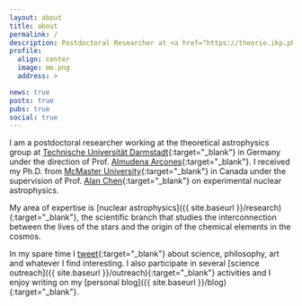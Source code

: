 ```yaml
---
layout: about
title: about
permalink: /
description: Postdoctoral Researcher at <a href="https://theorie.ikp.physik.tu-darmstadt.de/astro/home.php" target="_blank">TU Darmstadt</a>
profile:
  align: center
  image: me.png
  address: >

news: true
posts: true
pubs: true
social: true
---
```



I am a postdoctoral researcher working at the theoretical astrophysics group at
[Technische Universität Darmstadt](https://theorie.ikp.physik.tu-darmstadt.de/astro/home.php){:target="\_blank"}
in Germany under the direction of Prof. [Almudena Arcones](https://theorie.ikp.physik.tu-darmstadt.de/astro/people/people_arcones.php){:target="\_blank"}.
I received my Ph.D. from [McMaster University](http://www.physics.mcmaster.ca/){:target="\_blank"} in Canada under the
supervision of Prof. [Alan Chen](http://www.physics.mcmaster.ca/~chenal/nuc_astro_struc/personal/){:target="\_blank"} on experimental nuclear astrophysics.

My area of expertise is [nuclear astrophysics]({{ site.baseurl }}/research){:target="\_blank"}, the scientific branch that studies
the interconnection between the lives of the stars and the origin of the chemical elements in the cosmos.

In my spare time I [tweet](https://twitter.com/psaltistha){:target="\_blank"} about science, philosophy, art and whatever I find interesting.
I also participate in several [science outreach]({{ site.baseurl }}/outreach){:target="\_blank"} activities and I enjoy writing on my [personal blog]({{ site.baseurl }}/blog){:target="\_blank"}.
